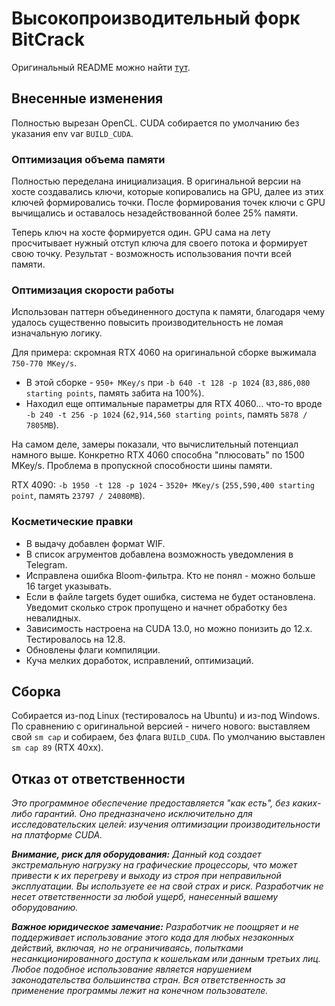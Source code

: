 # Высокопроизводительный форк BitCrack

Оригинальный README можно найти [тут](https://github.com/brichard19/BitCrack).

## Внесенные изменения

Полностью вырезан OpenCL.
CUDA собирается по умолчанию без указания env var `BUILD_CUDA`.

### Оптимизация объема памяти

Полностью переделана инициализация.
В оригинальной версии на хосте создавались ключи, которые копировались на GPU, далее из этих ключей формировались точки.
После формирования точек ключи с GPU вычищались и оставалось незадействованной более 25% памяти.

Теперь ключ на хосте формируется один.
GPU сама на лету просчитывает нужный отступ ключа для своего потока и формирует свою точку.
Результат - возможность использования почти всей памяти.

### Оптимизация скорости работы

Использован паттерн объединенного доступа к памяти, благодаря чему удалось существенно повысить производительность не ломая изначальную логику.

Для примера: скромная RTX 4060 на оригинальной сборке выжимала `750-770 MKey/s`.
- В этой сборке - `950+ MKey/s` при `-b 640 -t 128 -p 1024` (`83,886,080 starting points`, память забита на 100%).
- Находил еще оптимальные параметры для RTX 4060... что-то вроде `-b 240 -t 256 -p 1024` (`62,914,560 starting points`, память `5878 / 7805MB`).

На самом деле, замеры показали, что вычислительный потенциал намного выше.
Конкретно RTX 4060 способна "плюсовать" по 1500 MKey/s.
Проблема в пропускной способности шины памяти.

RTX 4090: `-b 1950 -t 128 -p 1024` - `3520+ MKey/s` (`255,590,400 starting point`, память `23797 / 24080MB`).

### Косметические правки

- В выдачу добавлен формат WIF.
- В список агрументов добавлена возможность уведомления в Telegram.
- Исправлена ошибка Bloom-фильтра. Кто не понял - можно больше 16 target указывать.
- Если в файле targets будет ошибка, система не будет остановлена. Уведомит сколько строк пропущено и начнет обработку без невалидных.
- Зависимость настроена на CUDA 13.0, но можно понизить до 12.x. Тестировалось на 12.8.
- Обновлены флаги компиляции.
- Куча мелких доработок, исправлений, оптимизаций.

## Сборка

Собирается из-под Linux (тестировалось на Ubuntu) и из-под Windows.
По сравнению с оригинальной версией - ничего нового: выставляем свой `sm cap` и собираем, без флага `BUILD_CUDA`.
По умолчанию выставлен `sm cap 89` (RTX 40xx).

## Отказ от ответственности

_Это программное обеспечение предоставляется "как есть", без каких-либо гарантий._
_Оно предназначено исключительно для исследовательских целей: изучения оптимизации производительности на платформе CUDA._

_**Внимание, риск для оборудования:** Данный код создает экстремальную нагрузку на графические процессоры, что может привести к их перегреву и выходу из строя при неправильной эксплуатации._
_Вы используете ее на свой страх и риск._
_Разработчик не несет ответственности за любой ущерб, нанесенный вашему оборудованию._

_**Важное юридическое замечание:** Разработчик не поощряет и не поддерживает использование этого кода для любых незаконных действий, включая, но не ограничиваясь, попытками несанкционированного доступа к кошелькам или данным третьих лиц._
_Любое подобное использование является нарушением законодательства большинства стран._
_Вся ответственность за применение программы лежит на конечном пользователе._
